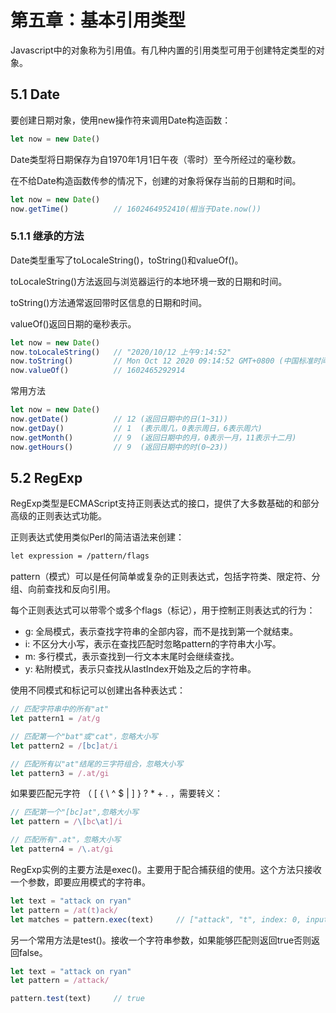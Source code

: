 # 第五章：基本引用类型

Javascript中的对象称为引用值。有几种内置的引用类型可用于创建特定类型的对象。

## 5.1 Date

要创建日期对象，使用new操作符来调用Date构造函数：

```js
let now = new Date()
```

Date类型将日期保存为自1970年1月1日午夜（零时）至今所经过的毫秒数。

在不给Date构造函数传参的情况下，创建的对象将保存当前的日期和时间。

```js
let now = new Date()
now.getTime()          // 1602464952410(相当于Date.now())
```

### 5.1.1 继承的方法

Date类型重写了toLocaleString()，toString()和valueOf()。

toLocaleString()方法返回与浏览器运行的本地环境一致的日期和时间。

toString()方法通常返回带时区信息的日期和时间。

valueOf()返回日期的毫秒表示。

```js
let now = new Date()
now.toLocaleString()   // "2020/10/12 上午9:14:52"
now.toString()         // Mon Oct 12 2020 09:14:52 GMT+0800 (中国标准时间)"
now.valueOf()          // 1602465292914
```

常用方法

```js
let now = new Date()
now.getDate()          // 12 (返回日期中的日(1~31))
now.getDay()           // 1  (表示周几，0表示周日，6表示周六)
now.getMonth()         // 9  (返回日期中的月，0表示一月，11表示十二月)
now.getHours()         // 9  (返回日期中的时(0~23))
```



## 5.2 RegExp

RegExp类型是ECMAScript支持正则表达式的接口，提供了大多数基础的和部分高级的正则表达式功能。

正则表达式使用类似Perl的简洁语法来创建：

```txt
let expression = /pattern/flags
```

pattern（模式）可以是任何简单或复杂的正则表达式，包括字符类、限定符、分组、向前查找和反向引用。

每个正则表达式可以带零个或多个flags（标记），用于控制正则表达式的行为：

- g: 全局模式，表示查找字符串的全部内容，而不是找到第一个就结束。
- i: 不区分大小写，表示在查找匹配时忽略pattern的字符串大小写。
- m: 多行模式，表示查找到一行文本末尾时会继续查找。
- y: 粘附模式，表示只查找从lastIndex开始及之后的字符串。

使用不同模式和标记可以创建出各种表达式：

```js
// 匹配字符串中的所有"at"
let pattern1 = /at/g

// 匹配第一个"bat"或"cat"，忽略大小写
let pattern2 = /[bc]at/i

// 匹配所有以"at"结尾的三字符组合，忽略大小写
let pattern3 = /.at/gi
```

如果要匹配元字符 （ [ { \ ^ $ | ] } ? * + . ，需要转义：

```js
// 匹配第一个"[bc]at",忽略大小写
let pattern = /\[bc\at]/i

// 匹配所有".at"，忽略大小写
let pattern4 = /\.at/gi
```

RegExp实例的主要方法是exec()。主要用于配合捕获组的使用。这个方法只接收一个参数，即要应用模式的字符串。

```js
let text = "attack on ryan"
let pattern = /at(t)ack/
let matches = pattern.exec(text)     // ["attack", "t", index: 0, input: "attack on ryan", groups: undefined]
```

另一个常用方法是test()。接收一个字符串参数，如果能够匹配则返回true否则返回false。

```js
let text = "attack on ryan"
let pattern = /attack/

pattern.test(text)     // true
```

